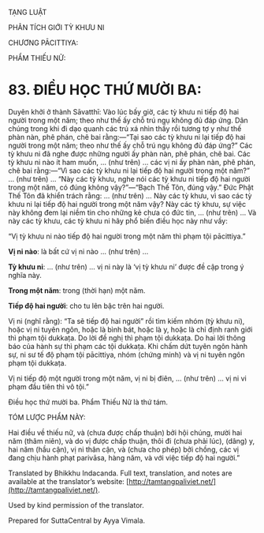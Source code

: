  

TẠNG LUẬT

PHÂN TÍCH GIỚI TỲ KHƯU NI

CHƯƠNG PĀCITTIYA:

PHẨM THIẾU NỮ:

# 83\. ĐIỀU HỌC THỨ MƯỜI BA:

Duyên khởi ở thành Sāvatthī: Vào lúc bấy giờ, các tỳ khưu ni tiếp độ hai người trong một năm; theo như thế ấy chỗ trú ngụ không đủ đáp ứng. Dân chúng trong khi đi dạo quanh các trú xá nhìn thấy rồi tương tợ y như thế phàn nàn, phê phán, chê bai rằng:—“Tại sao các tỳ khưu ni lại tiếp độ hai người trong một năm; theo như thế ấy chỗ trú ngụ không đủ đáp ứng?” Các tỳ khưu ni đã nghe được những người ấy phàn nàn, phê phán, chê bai. Các tỳ khưu ni nào ít ham muốn, … (như trên) … các vị ni ấy phàn nàn, phê phán, chê bai rằng:—“Vì sao các tỳ khưu ni lại tiếp độ hai người trong một năm?” … (như trên) … “Này các tỳ khưu, nghe nói các tỳ khưu ni tiếp độ hai người trong một năm, có đúng không vậy?”—“Bạch Thế Tôn, đúng vậy.” Đức Phật Thế Tôn đã khiển trách rằng: … (như trên) … Này các tỳ khưu, vì sao các tỳ khưu ni lại tiếp độ hai người trong một năm vậy? Này các tỳ khưu, sự việc này không đem lại niềm tin cho những kẻ chưa có đức tin, … (như trên) … Và này các tỳ khưu, các tỳ khưu ni hãy phổ biến điều học này như vầy:

“Vị tỳ khưu ni nào tiếp độ hai người trong một năm thì phạm tội pācittiya.”

**Vị ni nào**: là bất cứ vị ni nào … (như trên) …

**Tỳ khưu ni**: … (như trên) … vị ni này là ‘vị tỳ khưu ni’ được đề cập trong ý nghĩa này.

**Trong một năm**: trong (thời hạn) một năm.

**Tiếp độ hai người**: cho tu lên bậc trên hai người.

Vị ni (nghĩ rằng): “Ta sẽ tiếp độ hai người” rồi tìm kiếm nhóm (tỳ khưu ni), hoặc vị ni tuyên ngôn, hoặc là bình bát, hoặc là y, hoặc là chỉ định ranh giới thì phạm tội dukkaṭa. Do lời đề nghị thì phạm tội dukkaṭa. Do hai lời thông báo của hành sự thì phạm các tội dukkaṭa. Khi chấm dứt tuyên ngôn hành sự, ni sư tế độ phạm tội pācittiya, nhóm (chứng minh) và vị ni tuyên ngôn phạm tội dukkaṭa.

Vị ni tiếp độ một người trong một năm, vị ni bị điên, … (như trên) … vị ni vi phạm đầu tiên thì vô tội.”

Điều học thứ mười ba. Phẩm Thiếu Nữ là thứ tám.

TÓM LƯỢC PHẨM NÀY:

Hai điều về thiếu nữ, và (chưa được chấp thuận) bởi hội chúng, mười hai năm (thâm niên), và do vị được chấp thuận, thôi đi (chưa phải lúc), (dâng) y, hai năm (hầu cận), vị ni thân cận, và (chưa cho phép) bởi chồng, các vị đang chịu hành phạt parivāsa, hàng năm, và với việc tiếp độ hai người.”

Translated by Bhikkhu Indacanda. Full text, translation, and notes are available at the translator’s website: [http://tamtangpaliviet.net/](http://tamtangpaliviet.net/).

Used by kind permission of the translator.

Prepared for SuttaCentral by Ayya Vimala.